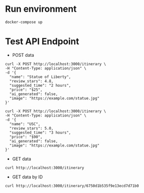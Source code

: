 # Run environment

```
docker-compose up
```

# Test API Endpoint

- POST data

```
curl -X POST http://localhost:3000/itinerary \
-H "Content-Type: application/json" \
-d '{
  "name": "Statue of Liberty",
  "review_stars": 4.8,
  "suggested_time": "2 hours",
  "price": "$25",
  "ai_generated": false,
  "image": "https://example.com/statue.jpg"
}'
```

```
curl -X POST http://localhost:3000/itinerary \
-H "Content-Type: application/json" \
-d '{
  "name": "USC",
  "review_stars": 5.0,
  "suggested_time": "3 hours",
  "price": "$90",
  "ai_generated": false,
  "image": "https://example.com/statue.jpg"
}'
```

- GET data

```
curl http://localhost:3000/itinerary
```

- GET data by ID

```
curl http://localhost:3000/itinerary/6750d1b535f9e13ecd7d71b0
```
